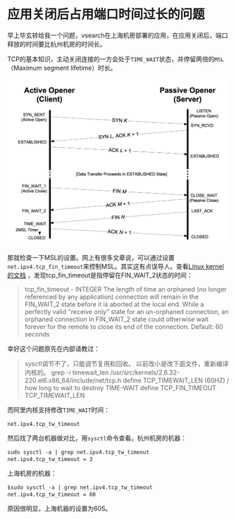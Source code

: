 # 应用关闭后占用端口时间过长的问题

早上毕玄转给我一个问题，vsearch在上海机房部署的应用，在应用关闭后，端口释放的时间要比杭州机房的时间长。

TCP的基本知识，主动关闭连接的一方会处于`TIME_WAIT`状态，并停留两倍的`MSL`（Maximum segment lifetime）时长。

![6fa8a81e-b153-4800-8515-344e739aefb1](../../media/Pictures/6fa8a81e-b153-4800-8515-344e739aefb1.png)


那就检查一下MSL的设置。网上有很多文章说，可以通过设置`net.ipv4.tcp_fin_timeout`来控制MSL。其实这有点误导人。查看[Linux kernel的文档](https://www.kernel.org/doc/Documentation/networking/ip-sysctl.txt) ，发现tcp_fin_timeout是指停留在FIN_WAIT_2状态的时间：

> tcp_fin_timeout - INTEGER
The length of time an orphaned (no longer referenced by any application) connection will remain in the FIN_WAIT_2 state before it is aborted at the local end.  While a perfectly valid "receive only" state for an un-orphaned connection, an orphaned connection in FIN_WAIT_2 state could otherwise wait forever for the remote to close its end of the connection. Default: 60 seconds

幸好这个问题原先在内部请教过：

> sysctl调节不了，只能调节复用和回收。
以前改小是改下面文件，重新编译内核的。
grep -i timewait_len /usr/src/kernels/2.6.32-220.el6.x86_64/include/net/tcp.h
define TCP_TIMEWAIT_LEN (60HZ) / how long to wait to destroy TIME-WAIT
define TCP_FIN_TIMEOUT TCP_TIMEWAIT_LEN

而阿里内核支持修改`TIME_WAIT`时间：

    net.ipv4.tcp_tw_timeout
    
然后找了两台机器做对比，用`sysctl`命令查看。杭州机房的机器：

    sudo sysctl -a | grep net.ipv4.tcp_tw_timeout
    net.ipv4.tcp_tw_timeout = 3
    
上海机房的机器：

    $sudo sysctl -a | grep net.ipv4.tcp_tw_timeout
    net.ipv4.tcp_tw_timeout = 60
    
原因很明显，上海机器的设置为60S。
